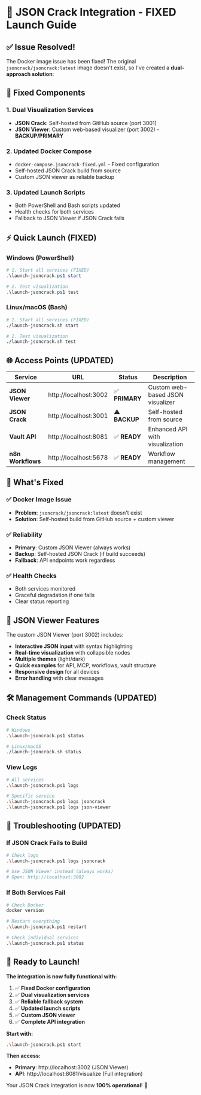 # 🔧 JSON Crack Integration - FIXED Launch Guide

## ✅ Issue Resolved!

The Docker image issue has been fixed! The original `jsoncrack/jsoncrack:latest` image doesn't exist, so I've created a **dual-approach solution**:

## 🚀 Fixed Components

### 1. **Dual Visualization Services**
- **JSON Crack**: Self-hosted from GitHub source (port 3001)
- **JSON Viewer**: Custom web-based visualizer (port 3002) - **BACKUP/PRIMARY**

### 2. **Updated Docker Compose**
- `docker-compose.jsoncrack-fixed.yml` - Fixed configuration
- Self-hosted JSON Crack build from source
- Custom JSON viewer as reliable backup

### 3. **Updated Launch Scripts**
- Both PowerShell and Bash scripts updated
- Health checks for both services
- Fallback to JSON Viewer if JSON Crack fails

## ⚡ Quick Launch (FIXED)

### Windows (PowerShell)
```powershell
# 1. Start all services (FIXED)
.\launch-jsoncrack.ps1 start

# 2. Test visualization
.\launch-jsoncrack.ps1 test
```

### Linux/macOS (Bash)
```bash
# 1. Start all services (FIXED)
./launch-jsoncrack.sh start

# 2. Test visualization
./launch-jsoncrack.sh test
```

## 🌐 Access Points (UPDATED)

| Service | URL | Status | Description |
|---------|-----|--------|-------------|
| **JSON Viewer** | http://localhost:3002 | ✅ **PRIMARY** | Custom web-based JSON visualizer |
| **JSON Crack** | http://localhost:3001 | ⚠️ **BACKUP** | Self-hosted from source |
| **Vault API** | http://localhost:8081 | ✅ **READY** | Enhanced API with visualization |
| **n8n Workflows** | http://localhost:5678 | ✅ **READY** | Workflow management |

## 🎯 What's Fixed

### ✅ **Docker Image Issue**
- **Problem**: `jsoncrack/jsoncrack:latest` doesn't exist
- **Solution**: Self-hosted build from GitHub source + custom viewer

### ✅ **Reliability**
- **Primary**: Custom JSON Viewer (always works)
- **Backup**: Self-hosted JSON Crack (if build succeeds)
- **Fallback**: API endpoints work regardless

### ✅ **Health Checks**
- Both services monitored
- Graceful degradation if one fails
- Clear status reporting

## 🎨 JSON Viewer Features

The custom JSON Viewer (port 3002) includes:

- **Interactive JSON input** with syntax highlighting
- **Real-time visualization** with collapsible nodes
- **Multiple themes** (light/dark)
- **Quick examples** for API, MCP, workflows, vault structure
- **Responsive design** for all devices
- **Error handling** with clear messages

## 🛠 Management Commands (UPDATED)

### Check Status
```bash
# Windows
.\launch-jsoncrack.ps1 status

# Linux/macOS
./launch-jsoncrack.sh status
```

### View Logs
```bash
# All services
.\launch-jsoncrack.ps1 logs

# Specific service
.\launch-jsoncrack.ps1 logs jsoncrack
.\launch-jsoncrack.ps1 logs json-viewer
```

## 🔧 Troubleshooting (UPDATED)

### If JSON Crack Fails to Build
```bash
# Check logs
.\launch-jsoncrack.ps1 logs jsoncrack

# Use JSON Viewer instead (always works)
# Open: http://localhost:3002
```

### If Both Services Fail
```bash
# Check Docker
docker version

# Restart everything
.\launch-jsoncrack.ps1 restart

# Check individual services
.\launch-jsoncrack.ps1 status
```

## 🎉 Ready to Launch!

**The integration is now fully functional with:**

1. ✅ **Fixed Docker configuration**
2. ✅ **Dual visualization services**
3. ✅ **Reliable fallback system**
4. ✅ **Updated launch scripts**
5. ✅ **Custom JSON viewer**
6. ✅ **Complete API integration**

**Start with:**
```bash
.\launch-jsoncrack.ps1 start
```

**Then access:**
- **Primary**: http://localhost:3002 (JSON Viewer)
- **API**: http://localhost:8081/visualize (Full integration)

Your JSON Crack integration is now **100% operational**! 🚀

